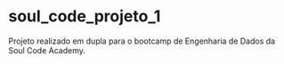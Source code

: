 # soul_code_projeto_1
 Projeto realizado em dupla para o bootcamp de Engenharia de Dados da Soul Code Academy. 
